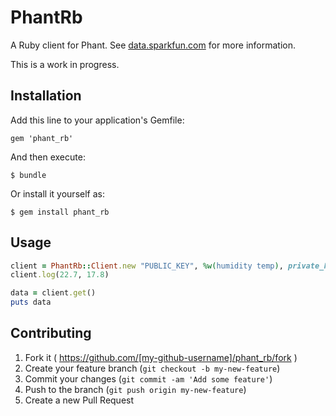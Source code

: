# PhantRb

A Ruby client for Phant. See [data.sparkfun.com](https://data.sparkfun.com/) for more information.

This is a work in progress.

## Installation

Add this line to your application's Gemfile:

    gem 'phant_rb'

And then execute:

    $ bundle

Or install it yourself as:

    $ gem install phant_rb

## Usage

```ruby
client = PhantRb::Client.new "PUBLIC_KEY", %w(humidity temp), private_key: 'PRIVATE_KEY'
client.log(22.7, 17.8)

data = client.get()
puts data
```

## Contributing

1. Fork it ( https://github.com/[my-github-username]/phant_rb/fork )
2. Create your feature branch (`git checkout -b my-new-feature`)
3. Commit your changes (`git commit -am 'Add some feature'`)
4. Push to the branch (`git push origin my-new-feature`)
5. Create a new Pull Request



